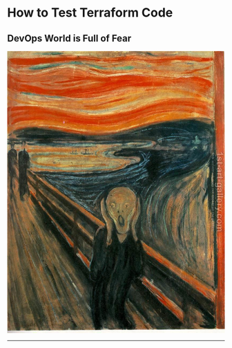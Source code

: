 # How to Test Terraform Code

## DevOps World is Full of Fear
![](../../assets/images/terraform/scream.jpg)

---
